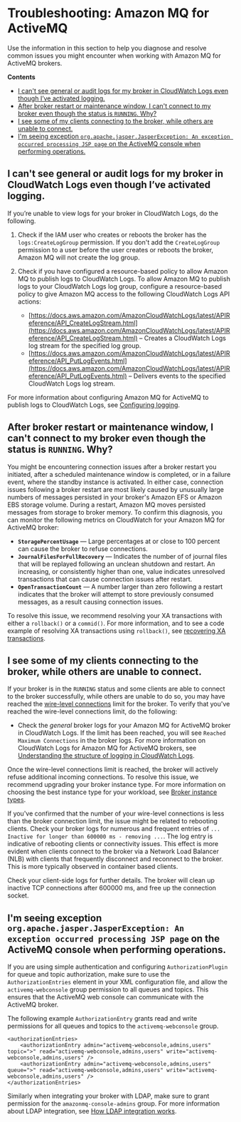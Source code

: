 # Troubleshooting: Amazon MQ for ActiveMQ<a name="troubleshooting-activemq"></a>

Use the information in this section to help you diagnose and resolve common issues you might encounter when working with Amazon MQ for ActiveMQ brokers\.

**Contents**
+ [I can't see general or audit logs for my broker in CloudWatch Logs even though I’ve activated logging\.](#issues-cw-logging-activemq)
+ [After broker restart or maintenance window, I can't connect to my broker even though the status is `RUNNING`\. Why?](#issues-connection-after-restart)
+ [I see some of my clients connecting to the broker, while others are unable to connect\.](#issues-connection-limit)
+ [I'm seeing exception `org.apache.jasper.JasperException: An exception occurred processing JSP page` on the ActiveMQ console when performing operations\.](#issues-jsp-exception)

## I can't see general or audit logs for my broker in CloudWatch Logs even though I’ve activated logging\.<a name="issues-cw-logging-activemq"></a>

 If you’re unable to view logs for your broker in CloudWatch Logs, do the following\. 

1. Check if the IAM user who creates or reboots the broker has the `logs:CreateLogGroup` permission\. If you don't add the `CreateLogGroup` permission to a user before the user creates or reboots the broker, Amazon MQ will not create the log group\.

1. Check if you have configured a resource\-based policy to allow Amazon MQ to publish logs to CloudWatch Logs\. To allow Amazon MQ to publish logs to your CloudWatch Logs log group, configure a resource\-based policy to give Amazon MQ access to the following CloudWatch Logs API actions:
   +  [https://docs.aws.amazon.com/AmazonCloudWatchLogs/latest/APIReference/API_CreateLogStream.html](https://docs.aws.amazon.com/AmazonCloudWatchLogs/latest/APIReference/API_CreateLogStream.html) – Creates a CloudWatch Logs log stream for the specified log group\. 
   +  [https://docs.aws.amazon.com/AmazonCloudWatchLogs/latest/APIReference/API_PutLogEvents.html](https://docs.aws.amazon.com/AmazonCloudWatchLogs/latest/APIReference/API_PutLogEvents.html) – Delivers events to the specified CloudWatch Logs log stream\. 

 For more information about configuring Amazon MQ for ActiveMQ to publish logs to CloudWatch Logs, see [Configuring logging](https://docs.aws.amazon.com/amazon-mq/latest/developer-guide/configure-logging-monitoring-activemq.html)\. 

## After broker restart or maintenance window, I can't connect to my broker even though the status is `RUNNING`\. Why?<a name="issues-connection-after-restart"></a>

 You might be encountering connection issues after a broker restart you initiated, after a scheduled maintenance window is completed, or in a failure event, where the standby instance is activated\. In either case, connection issues following a broker restart are most likely caused by unusually large numbers of messages persisted in your broker's Amazon EFS or Amazon EBS storage volume\. During a restart, Amazon MQ moves persisted messages from storage to broker memory\. To confirm this diagnosis, you can monitor the following metrics on CloudWatch for your Amazon MQ for ActiveMQ broker: 
+  **`StoragePercentUsage`** — Large percentages at or close to 100 percent can cause the broker to refuse connections\. 
+  **`JournalFilesForFullRecovery`** — Indicates the number of of journal files that will be replayed following an unclean shutdown and restart\. An increasing, or consistently higher than one, value indicates unresolved transactions that can cause connection issues after restart\. 
+  **`OpenTransactionCount`** — A number larger than zero following a restart indicates that the broker will attempt to store previously consumed messages, as a result causing connection issues\. 

 To resolve this issue, we recommend resolving your XA transactions with either a `rollback()` or a `commid()`\. For more information, and to see a code example of resolving XA transactions using `rollback()`, see [recovering XA transactions](recover-xa-transactions.md)\. 

## I see some of my clients connecting to the broker, while others are unable to connect\.<a name="issues-connection-limit"></a>

 If your broker is in the `RUNNING` status and some clients are able to connect to the broker successfully, while others are unable to do so, you may have reached the [wire\-level connections](amazon-mq-limits.md#broker-limits) limit for the broker\. To verify that you've reached the wire\-level connections limit, do the following: 
+  Check the *general* broker logs for your Amazon MQ for ActiveMQ broker in CloudWatch Logs\. If the limit has been reached, you will see `Reached Maximum Connections` in the broker logs\. For more information on CloudWatch Logs for Amazon MQ for ActiveMQ brokers, see [Understanding the structure of logging in CloudWatch Logs](configure-logging-monitoring-activemq.md#security-logging-monitoring-configure-cloudwatch-structure)\. 

Once the wire\-level connections limit is reached, the broker will actively refuse additional incoming connections\. To resolve this issue, we recommend upgrading your broker instance type\. For more information on choosing the best instance type for your workload, see [Broker instance types](broker-instance-types.md)\.

 If you've confirmed that the number of your wire\-level connections is less than the broker connection limit, the issue might be related to rebooting clients\. Check your broker logs for numerous and frequent entries of `... Inactive for longer than 600000 ms - removing ...`\. The log entry is indicative of rebooting clients or connectivity issues\. This effect is more evident when clients connect to the broker via a Network Load Balancer \(NLB\) with clients that frequently disconnect and reconnect to the broker\. This is more typically observed in container based clients\. 

 Check your client\-side logs for further details\. The broker will clean up inactive TCP connections after 600000 ms, and free up the connection socket\. 

## I'm seeing exception `org.apache.jasper.JasperException: An exception occurred processing JSP page` on the ActiveMQ console when performing operations\.<a name="issues-jsp-exception"></a>

 If you are using simple authentication and configuring `AuthorizationPlugin` for queue and topic authorization, make sure to use the `AuthorizationEntries` element in your XML configuration file, and allow the `activemq-webconsole` group permission to all queues and topics\. This ensures that the ActiveMQ web console can communicate with the ActiveMQ broker\. 

 The following example `AuthorizationEntry` grants read and write permissions for all queues and topics to the `activemq-webconsole` group\. 

```
<authorizationEntries>
    <authorizationEntry admin="activemq-webconsole,admins,users" topic=">" read="activemq-webconsole,admins,users" write="activemq-webconsole,admins,users" />
    <authorizationEntry admin="activemq-webconsole,admins,users" queue=">" read="activemq-webconsole,admins,users" write="activemq-webconsole,admins,users" />
</authorizationEntries>
```

 Similarly when integrating your broker with LDAP, make sure to grant permission for the `amazonmq-console-admins` group\. For more information about LDAP integration, see [How LDAP integration works](security-authentication-authorization.md#ldap-support-details)\. 
